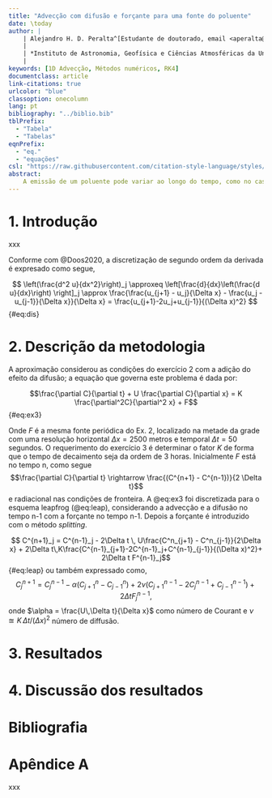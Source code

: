 ```yaml
---
title: "Advecção com difusão e forçante para uma fonte do poluente"
date: \today
author: |
    | Alejandro H. D. Peralta^[Estudante de doutorado, email <aperalta@usp.br>]
    |
    | *Instituto de Astronomia, Geofísica e Ciências Atmosféricas da Universidade de São Paulo*
    | 
keywords: [1D Advecção, Métodos numéricos, RK4]
documentclass: article
link-citations: true
urlcolor: "blue"
classoption: onecolumn
lang: pt
bibliography: "../biblio.bib"
tblPrefix:
  - "Tabela"
  - "Tabelas"
eqnPrefix:
  - "eq."
  - "equações"
csl: "https://raw.githubusercontent.com/citation-style-language/styles/master/aerosol-and-air-quality-research.csl"
abstract: 
    A emissão de um poluente pode variar ao longo do tempo, como no caso de uma chaminé que emite o pulso senoidal no campo básico com velocidade do vento constante. Este trabalho mostra os cálculos para resultados analíticos e numéricos (Euler progressivo-regressivo, leapfrog (2ª e 4ª ordem) e implícito como o esquema Crank-Nicolson). Alguns métodos numéricos geraram oscilações do modo computacional pelo que foram filtrados. Outros experimentos foram considerados para o método implícito com a variação da resolução do tempo $\Delta t$ para obter diferentes números de Courant (CFL) para valores de 1, 2 e 4. A aproximação da ordem 1 é um importante esquema que não precisa de filtros devido à simplicidade do método. No entanto, o esquema é difuso pelo que as concentrações são subestimadas se comparar com a solução analítica. Outros esquemas como leapfrog e Crank-Nicolson geram resultados com oscilações que contradizem o fenômeno físico, pelo que a aplicação de filtros é importante para preservar a monotonicidade. Os resultados dos experimentos são importantes a fim de representar a realidade do fenômeno do transporte dos poluentes na atmosfera, como no caso dos modelos de qualidade do ar.
---
```


# 1. Introdução
xxx

Conforme com @Doos2020, a discretização de segundo ordem da derivada é expresado como segue,

$$
\left(\frac{d^2 u}{dx^2}\right)_j \approxeq \left[\frac{d}{dx}\left(\frac{d u}{dx}\right) \right]_j \approx \frac{\frac{u_{j+1} - u_j}{\Delta x} - \frac{u_j - u_{j-1}}{\Delta x}}{\Delta x} = \frac{u_{j+1}-2u_j+u_{j-1}}{(\Delta x)^2}
$${#eq:dis}

# 2. Descrição da metodologia
A aproximação considerou as condições do exercício 2 com a adição do efeito da difusão; a equação que governa este problema é dada por:

$$\frac{\partial C}{\partial t} + U \frac{\partial C}{\partial x} = K \frac{\partial^2C}{\partial^2 x} + F$${#eq:ex3}

Onde $F$ é a mesma fonte periódica do Ex. 2, localizado na metade da grade com uma resolução horizontal $\Delta x = 2500$ metros e temporal $\Delta t = 50$ segundos. O requerimento do exercício 3 é determinar o fator $K$ de forma que o tempo de decaimento seja da ordem de 3 horas. Inicialmente $F$ está no tempo n, como segue
$$\frac{\partial C}{\partial t} \rightarrow \frac{(C^{n+1} - C^{n-1})}{2 \Delta t}$$ e radiacional nas condições de fronteira. A @eq:ex3 foi discretizada para o esquema leapfrog (@eq:leap), considerando a advecção e a difusão no tempo n-1 com a forçante no tempo n-1. Depois a forçante é introduzido com o método *splitting*.

$$ C^{n+1}_j =  C^{n-1}_j - 2\Delta t \, U\frac{C^n_{j+1} - C^n_{j-1}}{2\Delta x} + 2\Delta t\,K\frac{C^{n-1}_{j+1}-2C^{n-1}_j+C^{n-1}_{j-1}}{(\Delta x)^2}+ 2\Delta t F^{n-1}_j$${#eq:leap}
ou também expressado como,
$$ C^{n+1}_j =  C^{n-1}_j - \alpha(C^n_{j+1} - C^n_{j-1}) + 2\nu (C^{n-1}_{j+1}-2C^{n-1}_j+C^{n-1}_{j-1})+ 2\Delta t F^{n-1}_j,$$
onde $\alpha = \frac{U\,\Delta t}{\Delta x}$ como número de Courant e $\nu \approxeq K\,\Delta t/(\Delta x)^2$ número de diffusão.

# 3. Resultados


# 4. Discussão dos resultados


# Bibliografia
<div id="refs"></div>

# Apêndice A
xxx



